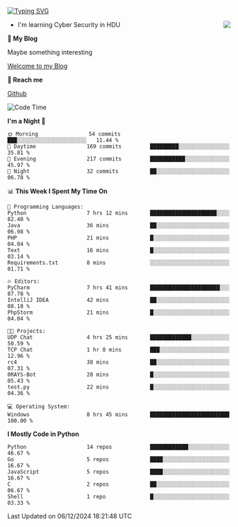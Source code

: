 [![Typing SVG](https://readme-typing-svg.herokuapp.com?font=Fira+Code&pause=1000&random=false&width=450&height=60&lines=Hello+%F0%9F%91%8B%F0%9F%8F%BB;I'm+JBNRZ)](https://git.io/typing-svg)

<a href="#">
  <img align="right" src="https://github-readme-stats.vercel.app/api?username=JBNRZ&show_icons=true&bg_color=15,f2f7fd,E0EAFC" />
</a>

- I'm learning Cyber Security in HDU

 **🌱 My Blog**

Maybe something interesting

[Welcome to my Blog](https://jbnrz.com.cn/)

 **💬 Reach me** 

[Github](https://github.com/JBNRZ)


<!--START_SECTION:waka-->
![Code Time](http://img.shields.io/badge/Code%20Time-769%20hrs%2042%20mins-blue)

**I'm a Night 🦉** 

```text
🌞 Morning                54 commits          ███░░░░░░░░░░░░░░░░░░░░░░   11.44 % 
🌆 Daytime                169 commits         █████████░░░░░░░░░░░░░░░░   35.81 % 
🌃 Evening                217 commits         ███████████░░░░░░░░░░░░░░   45.97 % 
🌙 Night                  32 commits          ██░░░░░░░░░░░░░░░░░░░░░░░   06.78 % 
```


📊 **This Week I Spent My Time On** 

```text
💬 Programming Languages: 
Python                   7 hrs 12 mins       █████████████████████░░░░   82.40 % 
Java                     36 mins             ██░░░░░░░░░░░░░░░░░░░░░░░   06.98 % 
PHP                      21 mins             █░░░░░░░░░░░░░░░░░░░░░░░░   04.04 % 
Text                     16 mins             █░░░░░░░░░░░░░░░░░░░░░░░░   03.14 % 
Requirements.txt         8 mins              ░░░░░░░░░░░░░░░░░░░░░░░░░   01.71 % 

🔥 Editors: 
PyCharm                  7 hrs 41 mins       ██████████████████████░░░   87.78 % 
IntelliJ IDEA            42 mins             ██░░░░░░░░░░░░░░░░░░░░░░░   08.18 % 
PhpStorm                 21 mins             █░░░░░░░░░░░░░░░░░░░░░░░░   04.04 % 

🐱‍💻 Projects: 
UDP Chat                 4 hrs 25 mins       █████████████░░░░░░░░░░░░   50.59 % 
TCP Chat                 1 hr 8 mins         ███░░░░░░░░░░░░░░░░░░░░░░   12.96 % 
rc4                      38 mins             ██░░░░░░░░░░░░░░░░░░░░░░░   07.31 % 
0RAYS-Bot                28 mins             █░░░░░░░░░░░░░░░░░░░░░░░░   05.43 % 
test.py                  22 mins             █░░░░░░░░░░░░░░░░░░░░░░░░   04.36 % 

💻 Operating System: 
Windows                  8 hrs 45 mins       █████████████████████████   100.00 % 
```

**I Mostly Code in Python** 

```text
Python                   14 repos            ████████████░░░░░░░░░░░░░   46.67 % 
Go                       5 repos             ████░░░░░░░░░░░░░░░░░░░░░   16.67 % 
JavaScript               5 repos             ████░░░░░░░░░░░░░░░░░░░░░   16.67 % 
C                        2 repos             ██░░░░░░░░░░░░░░░░░░░░░░░   06.67 % 
Shell                    1 repo              █░░░░░░░░░░░░░░░░░░░░░░░░   03.33 % 
```




 Last Updated on 06/12/2024 18:21:48 UTC
<!--END_SECTION:waka-->
